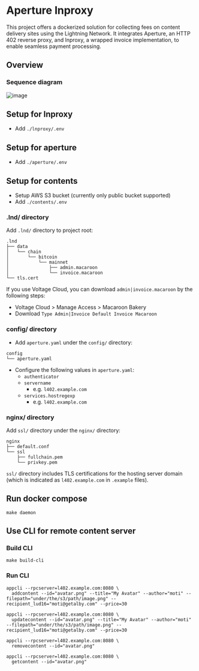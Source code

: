 # Aperture lnproxy

This project offers a dockerized solution for collecting fees on content delivery sites using the Lightning Network. It integrates Aperture, an HTTP 402 reverse proxy, and lnproxy, a wrapped invoice implementation, to enable seamless payment processing.

## Overview

### Sequence diagram

![image](https://github.com/motxx/aperture-lnproxy/assets/5776910/cf67a363-717c-4115-9dd7-175a7658e61b)

## Setup for lnproxy

* Add `./lnproxy/.env`

## Setup for aperture

* Add `./aperture/.env`

## Setup for contents

* Setup AWS S3 bucket (currently only public bucket supported)
* Add `./contents/.env`

### .lnd/ directory

Add `.lnd/` directory to project root:
```
.lnd
├── data
│   └── chain
│       └── bitcoin
│           └── mainnet
│               ├── admin.macaroon
│               └── invoice.macaroon
└── tls.cert
```

If you use Voltage Cloud, you can download `admin|invoice.macaroon` by the following steps:
* Voltage Cloud > Manage Access > Macaroon Bakery
* Download `Type Admin|Invoice Default Invoice Macaroon`

### config/ directory

* Add `aperture.yaml` under the `config/` directory:
```
config
└── aperture.yaml
```

* Configure the following values in `aperture.yaml`:
  * `authenticator`
  * `servername`
    * e.g. `l402.example.com`
  * `services.hostregexp`
    * e.g. `l402.example.com`

### nginx/ directory

Add `ssl/` directory under the `nginx/` directory:
```
nginx
├── default.conf
└── ssl
    ├── fullchain.pem
    └── privkey.pem
```
`ssl/` directory includes TLS certifications for the hosting server domain (which is indicated as `l402.example.com` in `.example` files).

## Run docker compose

```
make daemon
```

## Use CLI for remote content server

### Build CLI

```
make build-cli
```

### Run CLI

```
appcli --rpcserver=l402.example.com:8080 \
  addcontent --id="avatar.png" --title="My Avatar" --author="moti" --filepath="under/the/s3/path/image.png" --recipient_lud16="moti@getalby.com" --price=30
```

```
appcli --rpcserver=l402.example.com:8080 \
  updatecontent --id="avatar.png" --title="My Avatar" --author="moti" --filepath="under/the/s3/path/image.png" --recipient_lud16="moti@getalby.com" --price=30
```

```
appcli --rpcserver=l402.example.com:8080 \
  removecontent --id="avatar.png"
```

```
appcli --rpcserver=l402.example.com:8080 \
  getcontent --id="avatar.png"
```
